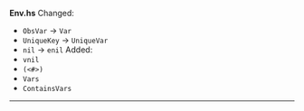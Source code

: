 **Env.hs**
Changed:
- `ObsVar` -> `Var`
- `UniqueKey` -> `UniqueVar`
- `nil` -> `enil`
Added: 
- `vnil`
- `(<#>)`
- `Vars`
- `ContainsVars`

** **